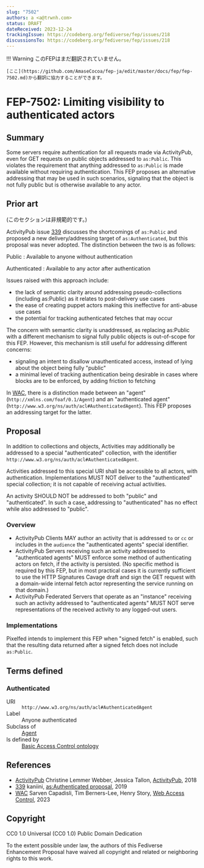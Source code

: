 ```yaml
---
slug: "7502"
authors: a <a@trwnh.com>
status: DRAFT
dateReceived: 2023-12-24
trackingIssue: https://codeberg.org/fediverse/fep/issues/218
discussionsTo: https://codeberg.org/fediverse/fep/issues/218
---
```

!!! Warning
    このFEPはまだ翻訳されていません。

    [ここ](https://github.com/AmaseCocoa/fep-ja/edit/master/docs/fep/fep-7502.md)から翻訳に協力することができます。
# FEP-7502: Limiting visibility to authenticated actors

## Summary

Some servers require authentication for all requests made via ActivityPub, even for GET requests on public objects addressed to `as:Public`. This violates the requirement that anything addressed to `as:Public` is made available without requiring authentication. This FEP proposes an alternative addressing that may be used in such scenarios, signaling that the object is not fully public but is otherwise available to any actor.

## Prior art

(このセクションは非規範的です。)

ActivityPub issue [339] discusses the shortcomings of `as:Public` and proposed a new delivery/addressing target of `as:Authenticated`, but this proposal was never adopted. The distinction between the two is as follows:

Public
: Available to anyone without authentication

Authenticated
: Available to any actor after authentication

Issues raised with this approach include:

- the lack of semantic clarity around addressing pseudo-collections (including as:Public) as it relates to post-delivery use cases
- the ease of creating puppet actors making this ineffective for anti-abuse use cases
- the potential for tracking authenticated fetches that may occur

The concern with semantic clarity is unaddressed, as replacing as:Public with a different mechanism to signal fully public objects is out-of-scope for this FEP. However, this mechanism is still useful for addressing different concerns:

- signaling an intent to disallow unauthenticated access, instead of lying about the object being fully "public"
- a minimal level of tracking authentication being desirable in cases where blocks are to be enforced, by adding friction to fetching

In [WAC], there is a distinction made between an "agent" (`http://xmlns.com/foaf/0.1/Agent`) and an "authenticated agent" (`http://www.w3.org/ns/auth/acl#AuthenticatedAgent`). This FEP proposes an addressing target for the latter.

## Proposal

In addition to collections and objects, Activities may additionally be addressed to a special "authenticated" collection, with the identifier `http://www.w3.org/ns/auth/acl#AuthenticatedAgent`.

Activities addressed to this special URI shall be accessible to  all actors, with authentication. Implementations MUST NOT deliver to the "authenticated" special collection; it is not capable of receiving actual activities.

An activity SHOULD NOT be addressed to both "public" and "authenticated". In such a case, addressing to "authenticated" has no effect while also addressed to "public".

### Overview

- ActivityPub Clients MAY author an activity that is addressed `to` or `cc` or includes in the `audience` the "authenticated agents" special identifier.
- ActivityPub Servers receiving such an activity addressed to "authenticated agents" MUST enforce some method of authenticating actors on fetch, if the activity is persisted. (No specific method is required by this FEP, but in most practical cases it is currently sufficient to use the HTTP Signatures Cavage draft and sign the GET request with a domain-wide internal fetch actor representing the service running on that domain.)
- ActivityPub Federated Servers that operate as an "instance" receiving such an activity addressed to "authenticated agents" MUST NOT serve representations of the received activity to any logged-out users.

### Implementations

Pixelfed intends to implement this FEP when "signed fetch" is enabled, such that the resulting data returned after a signed fetch does not include `as:Public`.

## Terms defined

<section id="Authenticated" resource="http://www.w3.org/ns/auth/acl#AuthenticatedAgent" typeof="rdfs:Class">
<h3>Authenticated</h3>
<dl>
<dt>URI</dt>
<dd><code>http://www.w3.org/ns/auth/acl#AuthenticatedAgent</code>
</dd>
<dt>Label</dt>
<dd property="rdfs:label" lang="en">Anyone authenticated</dd>
<dt>Subclass of</dt>
<dd><a property="rdfs:subClassOf" href="http://xmlns.com/foaf/0.1/Agent">Agent</a></dd>
<dt>Is defined by</dt>
<dd><a property="rdfs:isDefinedBy" href="https://www.w3.org/ns/auth/acl">Basic Access Control ontology</a></dd>
</dl>
</section>

## References

- [ActivityPub] Christine Lemmer Webber, Jessica Tallon, [ActivityPub][ActivityPub], 2018
- [339] kaniini, [as:Authenticated proposal][339], 2019
- [WAC] Sarven Capadisli, Tim Berners-Lee, Henry Story, [Web Access Control][WAC], 2023

[ActivityPub]: https://www.w3.org/TR/activitypub/
[339]: https://github.com/w3c/activitypub/issues/339
[WAC]: https://solid.github.io/web-access-control-spec/


## Copyright

CC0 1.0 Universal (CC0 1.0) Public Domain Dedication

To the extent possible under law, the authors of this Fediverse Enhancement Proposal have waived all copyright and related or neighboring rights to this work.
